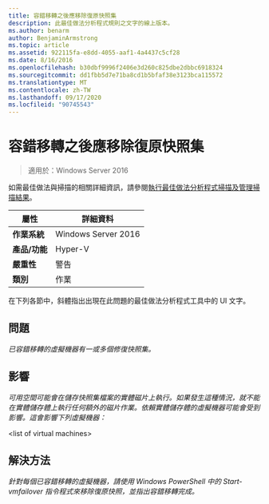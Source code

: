 ```yaml
---
title: 容錯移轉之後應移除復原快照集
description: 此最佳做法分析程式規則之文字的線上版本。
ms.author: benarm
author: BenjaminArmstrong
ms.topic: article
ms.assetid: 922115fa-e8dd-4055-aaf1-4a4437c5cf28
ms.date: 8/16/2016
ms.openlocfilehash: b30dbf9996f2406e3d260c825dbe2dbbc6918324
ms.sourcegitcommit: dd1fbb5d7e71ba8cd1b5bfaf38e3123bca115572
ms.translationtype: MT
ms.contentlocale: zh-TW
ms.lasthandoff: 09/17/2020
ms.locfileid: "90745543"
---
```

# <a name="recovery-snapshots-should-be-removed-after-failover"></a>容錯移轉之後應移除復原快照集

>適用於：Windows Server 2016

如需最佳做法與掃描的相關詳細資訊，請參閱[執行最佳做法分析程式掃描及管理掃描結果](https://go.microsoft.com/fwlink/p/?LinkID=223177)。

|屬性|詳細資料|
|-|-|
|**作業系統**|Windows Server 2016|
|**產品/功能**|Hyper-V|
|**嚴重性**|警告|
|**類別**|作業|

在下列各節中，斜體指出出現在此問題的最佳做法分析程式工具中的 UI 文字。

## <a name="issue"></a>**問題**
*已容錯移轉的虛擬機器有一或多個修復快照集。*

## <a name="impact"></a>**影響**
*可用空間可能會在儲存快照集檔案的實體磁片上執行。如果發生這種情況，就不能在實體儲存體上執行任何額外的磁片作業。依賴實體儲存體的虛擬機器可能會受到影響。這會影響下列虛擬機器：*

\<list of virtual machines>

## <a name="resolution"></a>**解決方法**
*針對每個已容錯移轉的虛擬機器，請使用 Windows PowerShell 中的 Start-vmfailover 指令程式來移除復原快照，並指出容錯移轉完成。*



